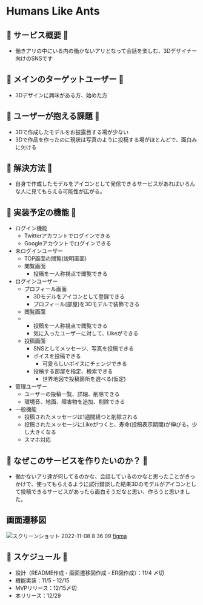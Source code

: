 # Humans Like Ants

## 🐜 サービス概要 🐜
- 働きアリの中にいる内の働かないアリとなって会話を楽しむ、3Dデザイナー向けのSNSです

## 🐜 メインのターゲットユーザー 🐜
- 3Dデザインに興味がある方、始めた方

## 🐜 ユーザーが抱える課題 🐜
- 3Dで作成したモデルをお披露目する場が少ない
- 3Dで作品を作ったのに現状は写真のように投稿する場がほとんどで、面白みに欠ける

## 🐜 解決方法 🐜
- 自身で作成したモデルをアイコンとして発信できるサービスがあればいろんな人に見てもらえる可能性が広がる。

## 🐜 実装予定の機能 🐜
- ログイン機能
  - Twitterアカウントでログインできる
  - Googleアカウントでログインできる
- 未ログインユーザー
  - TOP画面の閲覧(説明画面)
  - 閲覧画面
    - 投稿を一人称視点で閲覧できる
- ログインユーザー
  - プロフィール画面
    - 3Dモデルをアイコンとして登録できる
    - プロフィール(部屋)を3Dモデルで装飾できる
  - 閲覧画面
  - - 投稿を一人称視点で閲覧できる
    - 気に入ったユーザーに対して、Likeができる
  - 投稿画面
    - SNSとしてメッセージ、写真を投稿できる
    - ボイスを投稿できる
      - 可愛らしいボイスにチェンジできる
    - 投稿する部屋を指定、検索できる
      - 世界地図で投稿箇所を選べる(仮定)
- 管理ユーザー
  - ユーザーの投稿一覧、詳細、削除できる
  - 環境音、地面、障害物を追加、削除できる
- 一般機能
  - 投稿されたメッセージは1週間経つと削除される
  - 投稿されたメッセージにLikeがつくと、寿命(投稿表示期間)が伸びる。少し大きくなる
  - スマホ対応

## 🐜 なぜこのサービスを作りたいのか？ 🐜
- 働かないアリ達が何してるのかな、会話しているのかなと思ったことがきっかけで、使ってもらえるように試行錯誤した結果3Dのモデルがアイコンとして投稿できるサービスがあったら面白そうだなと思い、作ろうと思いました。

## 画面遷移図
![スクリーンショット 2022-11-08 8 36 09](https://user-images.githubusercontent.com/89014751/200830371-d06c4909-9c6d-44dd-8765-ee49f3bde50a.png)
[figma](https://www.figma.com/file/H14i8wenDR4Jobtjkjgiol/Humans-Like-Ants?node-id=0%3A1)


## 🐜 スケジュール 🐜
- 設計（README作成・画面遷移図作成・ER図作成）：11/4 〆切
- 機能実装：11/5 - 12/15
- MVPリリース：12/15〆切
- 本リリース：12/29